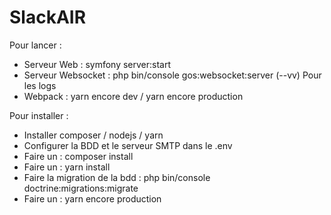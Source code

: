 # SlackAIR

Pour lancer :

- Serveur Web : symfony server:start
- Serveur Websocket : php bin/console gos:websocket:server (--vv) Pour les logs
- Webpack : yarn encore dev / yarn encore production

Pour installer :
  - Installer composer / nodejs / yarn
  - Configurer la BDD et le serveur SMTP dans le .env
  - Faire un : composer install
  - Faire un : yarn install
  - Faire la migration de la bdd : php bin/console doctrine:migrations:migrate
  - Faire un : yarn encore production

